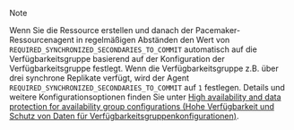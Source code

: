 > [!NOTE]
> Wenn Sie die Ressource erstellen und danach der Pacemaker-Ressourcenagent in regelmäßigen Abständen den Wert von `REQUIRED_SYNCHRONIZED_SECONDARIES_TO_COMMIT` automatisch auf die Verfügbarkeitsgruppe basierend auf der Konfiguration der Verfügbarkeitsgruppe festlegt. Wenn die Verfügbarkeitsgruppe z.B. über drei synchrone Replikate verfügt, wird der Agent `REQUIRED_SYNCHRONIZED_SECONDARIES_TO_COMMIT` auf `1` festlegen. Details und weitere Konfigurationsoptionen finden Sie unter [High availability and data protection for availability group configurations (Hohe Verfügbarkeit und Schutz von Daten für Verfügbarkeitsgruppenkonfigurationen)](../linux/sql-server-linux-availability-group-ha.md). 